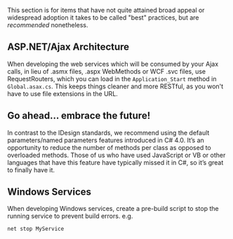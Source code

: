 This section is for items that have not quite attained broad appeal or widespread adoption it takes to be called "best" practices, but are _recommended_ nonetheless.

## ASP.NET/Ajax Architecture
When developing the web services which will be consumed by your Ajax calls, in lieu of .asmx files, .aspx WebMethods or WCF .svc files, use RequestRouters, which you can load in the `Application_Start` method in `Global.asax.cs`. This keeps things cleaner and more RESTful, as you won't have to use file extensions in the URL.

## Go ahead... embrace the future!
In contrast to the IDesign standards, we recommend using the default parameters/named parameters features introduced in C# 4.0. It’s an opportunity to reduce the number of methods per class as opposed to overloaded methods. Those of us who have used JavaScript or VB or other languages that have this feature have typically missed it in C#, so it’s great to finally have it.

## Windows Services
When developing Windows services, create a pre-build script to stop the running service to prevent build errors. e.g.

    net stop MyService
  
